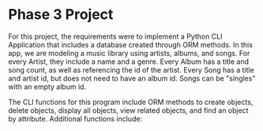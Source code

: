 # Phase 3 Project

For this project, the requirements were to implement a Python CLI Application that includes a database created through ORM methods. In this app, we are modeling a music library using artists, albums, and songs. For every Artist, they include a name and a genre. Every Album has a title and song count, as well as referencing the id of the artist. Every Song has a title and artist id, but does not need to have an album id. Songs can be "singles" with an empty album id.

The CLI functions for this program include ORM methods to create objects, delete objects, display all objects, view related objects, and find an object by attribute. Additional functions include: